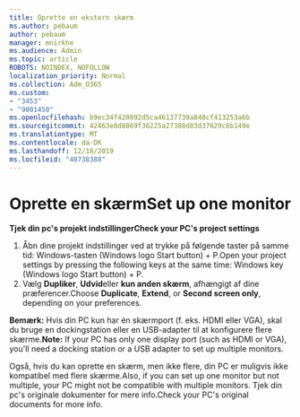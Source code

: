 ```yaml
---
title: Oprette en ekstern skærm
ms.author: pebaum
author: pebaum
manager: mnirkhe
ms.audience: Admin
ms.topic: article
ROBOTS: NOINDEX, NOFOLLOW
localization_priority: Normal
ms.collection: Adm_O365
ms.custom:
- "3453"
- "9001450"
ms.openlocfilehash: b9ec34f420092d5ca46137739a848cf413253a6b
ms.sourcegitcommit: 42463e8d8869f36225a27388d83d37629c6b149e
ms.translationtype: MT
ms.contentlocale: da-DK
ms.lasthandoff: 12/18/2019
ms.locfileid: "40738388"
---
```

# <a name="set-up-one-monitor"></a><span data-ttu-id="e7d7b-102">Oprette en skærm</span><span class="sxs-lookup"><span data-stu-id="e7d7b-102">Set up one monitor</span></span>

<span data-ttu-id="e7d7b-103">**Tjek din pc's projekt indstillinger**</span><span class="sxs-lookup"><span data-stu-id="e7d7b-103">**Check your PC's project settings**</span></span>

1. <span data-ttu-id="e7d7b-104">Åbn dine projekt indstillinger ved at trykke på følgende taster på samme tid: Windows-tasten (Windows logo Start button) + P.</span><span class="sxs-lookup"><span data-stu-id="e7d7b-104">Open your project settings by pressing the following keys at the same time: Windows key (Windows logo Start button) + P.</span></span>
2. <span data-ttu-id="e7d7b-105">Vælg **Dupliker**, **Udvid**eller **kun anden skærm**, afhængigt af dine præferencer.</span><span class="sxs-lookup"><span data-stu-id="e7d7b-105">Choose **Duplicate**, **Extend**, or **Second screen only**, depending on your preferences.</span></span>

<span data-ttu-id="e7d7b-106">**Bemærk:** Hvis din PC kun har én skærmport (f. eks. HDMI eller VGA), skal du bruge en dockingstation eller en USB-adapter til at konfigurere flere skærme.</span><span class="sxs-lookup"><span data-stu-id="e7d7b-106">**Note:** If your PC has only one display port (such as HDMI or VGA), you'll need a docking station or a USB adapter to set up multiple monitors.</span></span>

<span data-ttu-id="e7d7b-107">Også, hvis du kan oprette en skærm, men ikke flere, din PC er muligvis ikke kompatibel med flere skærme.</span><span class="sxs-lookup"><span data-stu-id="e7d7b-107">Also, if you can set up one monitor but not multiple, your PC might not be compatible with multiple monitors.</span></span> <span data-ttu-id="e7d7b-108">Tjek din pc's originale dokumenter for mere info.</span><span class="sxs-lookup"><span data-stu-id="e7d7b-108">Check your PC's original documents for more info.</span></span>